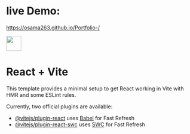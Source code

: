 # live Demo: 
https://osama263.github.io/Portfolio-/

<img  width="40px" src="https://static.wikia.nocookie.net/nicos-nextbots-fanmade/images/d/da/HappyCat.gif/revision/latest/scale-to-width/360?cb=20230618025557"/>

# React + Vite

This template provides a minimal setup to get React working in Vite with HMR and some ESLint rules.

Currently, two official plugins are available:

- [@vitejs/plugin-react](https://github.com/vitejs/vite-plugin-react/blob/main/packages/plugin-react/README.md) uses [Babel](https://babeljs.io/) for Fast Refresh
- [@vitejs/plugin-react-swc](https://github.com/vitejs/vite-plugin-react-swc) uses [SWC](https://swc.rs/) for Fast Refresh
